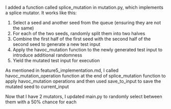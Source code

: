 I added a function called splice_mutation in mutation.py, which implements a splice mutator. It works like this:
1. Select a seed and another seed from the queue (ensuring they are not the same)
2. For each of the two seeds, randomly split them into two halves
3. Combine the first half of the first seed with the second half of the second seed to generate a new test input
4. Apply the havoc_mutation function to the newly generated test input to introduce additional randomness
5. Yield the mutated test input for execution

As mentioned in feature5_implementation.md, I called havoc_mutation_operation function at the end of splice_mutation function to apply havoc_mutation operations and then used save_to_input to save the mutated seed to current_input

Now that I have 2 mutators, I updated main.py to randomly select between them with a 50% chance for each
